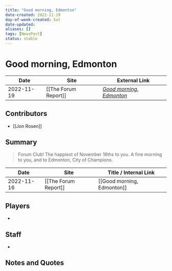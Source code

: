 ```yaml
---
title: "Good morning, Edmonton"
date-created: 2022-11-19
day-of-week-created: Sat
date-updated: 
aliases: []
tags: [NewsPost]
status: stable
---
```


# Good morning, Edmonton

| Date       | Site | External Link                                                                 |
| ---------- | ---- | ----------------------------------------------------------------------------- |
| 2022-11-19 | [[The Forum Report]]     | [*Good morning, Edmonton*](https://theforumreport.com/good-morning-edmonton/) |

## Contributors
- [[Jon Rosen]]

## Summary
> Forum Club! The happiest of November 16ths to you. A fine morning to you, and to Edmonton, City of Champions.

| Date       | Site                 | Title / Internal Link      |
| ---------- | -------------------- | -------------------------- |
| 2022-11-16 | [[The Forum Report]] | [[Good morning, Edmonton]] |

## Players
- 

## Staff
- 

## Notes and Quotes
> 

